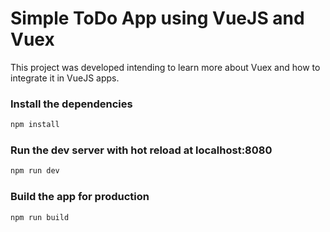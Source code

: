 # Simple ToDo App using VueJS and Vuex

This project was developed intending to learn more about Vuex and how to integrate it in VueJS apps.

### Install the dependencies

```bash
npm install
```

### Run the dev server with hot reload at localhost:8080

```bash
npm run dev
```

### Build the app for production

```bash
npm run build
```
